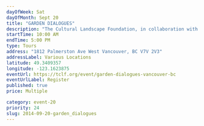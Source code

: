 ```yaml
---
dayOfWeek: Sat
dayOfMonth: Sept 20
title: "GARDEN DIALOGUES"
description: "The Cultural Landscape Foundation, in collaboration with the Vancouver Landscape Collective, brings a unique opportunity to experience beautiful exclusive works by Cornelia Oberlander, Paul Sangha and Hapa Collaborative. "
startTime: 10:00 AM
endTime: 5:00 PM
type: Tours
address: "1812 Palmerston Ave West Vancouver, BC V7V 2V3"
addressLabel: Various Locations
latitude: 49.3409357
longitude: -123.1623875
eventUrl: https://tclf.org/event/garden-dialogues-vancouver-bc
eventUrlLabel: Register
published: true
price: Multiple

category: event-20
priority: 24
slug: 2014-09-20-garden_dialogues
---
```

